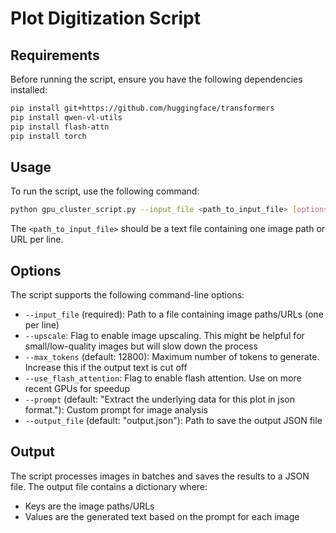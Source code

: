 # Plot Digitization Script

## Requirements

Before running the script, ensure you have the following dependencies installed:

```bash
pip install git+https://github.com/huggingface/transformers
pip install qwen-vl-utils
pip install flash-attn
pip install torch
```

## Usage

To run the script, use the following command:

```bash
python gpu_cluster_script.py --input_file <path_to_input_file> [options]
```

The `<path_to_input_file>` should be a text file containing one image path or URL per line.

## Options

The script supports the following command-line options:

- `--input_file` (required): Path to a file containing image paths/URLs (one per line)
- `--upscale`: Flag to enable image upscaling. This might be helpful for small/low-quality images but will slow down the process
- `--max_tokens` (default: 12800): Maximum number of tokens to generate. Increase this if the output text is cut off
- `--use_flash_attention`: Flag to enable flash attention. Use on more recent GPUs for speedup
- `--prompt` (default: "Extract the underlying data for this plot in json format."): Custom prompt for image analysis
- `--output_file` (default: "output.json"): Path to save the output JSON file

## Output

The script processes images in batches and saves the results to a JSON file. The output file contains a dictionary where:
- Keys are the image paths/URLs
- Values are the generated text based on the prompt for each image